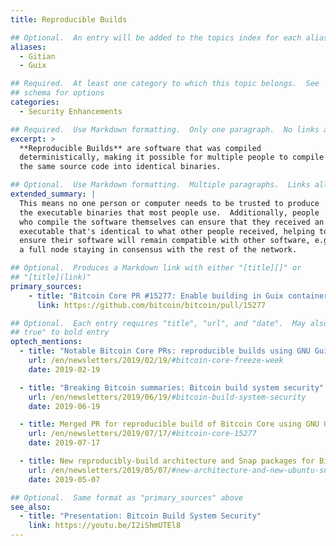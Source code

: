 ```yaml
---
title: Reproducible Builds

## Optional.  An entry will be added to the topics index for each alias
aliases:
  - Gitian
  - Guix

## Required.  At least one category to which this topic belongs.  See
## schema for options
categories:
  - Security Enhancements

## Required.  Use Markdown formatting.  Only one paragraph.  No links allowed.
excerpt: >
  **Reproducible Builds** are software that was compiled
  deterministically, making it possible for multiple people to compile
  the same source code into identical binaries.

## Optional.  Use Markdown formatting.  Multiple paragraphs.  Links allowed.
extended_summary: |
  This means no one person or computer needs to be trusted to produce
  the executable binaries that most people use.  Additionally, people
  who compile the software themselves can ensure that they received an
  executable that's identical to what other people received, helping to
  ensure their software will remain compatible with other software, e.g.
  a full node staying in consensus with the rest of the network.

## Optional.  Produces a Markdown link with either "[title][]" or
## "[title](link)"
primary_sources:
    - title: "Bitcoin Core PR #15277: Enable building in Guix containers"
      link: https://github.com/bitcoin/bitcoin/pull/15277

## Optional.  Each entry requires "title", "url", and "date".  May also use "feature:
## true" to bold entry
optech_mentions:
  - title: "Notable Bitcoin Core PRs: reproducible builds using GNU Guix"
    url: /en/newsletters/2019/02/19/#bitcoin-core-freeze-week
    date: 2019-02-19

  - title: "Breaking Bitcoin summaries: Bitcoin build system security"
    url: /en/newsletters/2019/06/19/#bitcoin-build-system-security
    date: 2019-06-19

  - title: Merged PR for reproducible build of Bitcoin Core using GNU Guix
    url: /en/newsletters/2019/07/17/#bitcoin-core-15277
    date: 2019-07-17

  - title: New reproducibly-build architecture and Snap packages for Bitcoin Core
    url: /en/newsletters/2019/05/07/#new-architecture-and-new-ubuntu-snap-package
    date: 2019-05-07

## Optional.  Same format as "primary_sources" above
see_also:
  - title: "Presentation: Bitcoin Build System Security"
    link: https://youtu.be/I2iShmUTEl8
---
```

